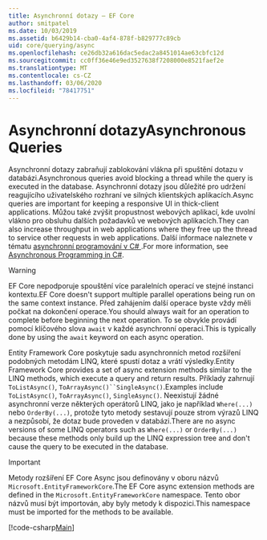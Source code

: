```yaml
---
title: Asynchronní dotazy – EF Core
author: smitpatel
ms.date: 10/03/2019
ms.assetid: b6429b14-cba0-4af4-878f-b829777c89cb
uid: core/querying/async
ms.openlocfilehash: ce26db32a616dac5edac2a8451014ae63cbfc12d
ms.sourcegitcommit: cc0ff36e46e9ed3527638f7208000e8521faef2e
ms.translationtype: MT
ms.contentlocale: cs-CZ
ms.lasthandoff: 03/06/2020
ms.locfileid: "78417751"
---
```

# <a name="asynchronous-queries"></a><span data-ttu-id="d1369-102">Asynchronní dotazy</span><span class="sxs-lookup"><span data-stu-id="d1369-102">Asynchronous Queries</span></span>

<span data-ttu-id="d1369-103">Asynchronní dotazy zabraňují zablokování vlákna při spuštění dotazu v databázi.</span><span class="sxs-lookup"><span data-stu-id="d1369-103">Asynchronous queries avoid blocking a thread while the query is executed in the database.</span></span> <span data-ttu-id="d1369-104">Asynchronní dotazy jsou důležité pro udržení reagujícího uživatelského rozhraní ve silných klientských aplikacích.</span><span class="sxs-lookup"><span data-stu-id="d1369-104">Async queries are important for keeping a responsive UI in thick-client applications.</span></span> <span data-ttu-id="d1369-105">Můžou také zvýšit propustnost webových aplikací, kde uvolní vlákno pro obsluhu dalších požadavků ve webových aplikacích.</span><span class="sxs-lookup"><span data-stu-id="d1369-105">They can also increase throughput in web applications where they free up the thread to service other requests in web applications.</span></span> <span data-ttu-id="d1369-106">Další informace naleznete v tématu [asynchronní programování v C# ](/dotnet/csharp/async).</span><span class="sxs-lookup"><span data-stu-id="d1369-106">For more information, see [Asynchronous Programming in C#](/dotnet/csharp/async).</span></span>

> [!WARNING]  
> <span data-ttu-id="d1369-107">EF Core nepodporuje spouštění více paralelních operací ve stejné instanci kontextu.</span><span class="sxs-lookup"><span data-stu-id="d1369-107">EF Core doesn't support multiple parallel operations being run on the same context instance.</span></span> <span data-ttu-id="d1369-108">Před zahájením další operace byste vždy měli počkat na dokončení operace.</span><span class="sxs-lookup"><span data-stu-id="d1369-108">You should always wait for an operation to complete before beginning the next operation.</span></span> <span data-ttu-id="d1369-109">To se obvykle provádí pomocí klíčového slova `await` v každé asynchronní operaci.</span><span class="sxs-lookup"><span data-stu-id="d1369-109">This is typically done by using the `await` keyword on each async operation.</span></span>

<span data-ttu-id="d1369-110">Entity Framework Core poskytuje sadu asynchronních metod rozšíření podobných metodám LINQ, které spustí dotaz a vrátí výsledky.</span><span class="sxs-lookup"><span data-stu-id="d1369-110">Entity Framework Core provides a set of async extension methods similar to the LINQ methods, which execute a query and return results.</span></span> <span data-ttu-id="d1369-111">Příklady zahrnují `ToListAsync()`, `ToArrayAsync()``SingleAsync()`.</span><span class="sxs-lookup"><span data-stu-id="d1369-111">Examples include `ToListAsync()`, `ToArrayAsync()`, `SingleAsync()`.</span></span> <span data-ttu-id="d1369-112">Neexistují žádné asynchronní verze některých operátorů LINQ, jako je například `Where(...)` nebo `OrderBy(...)`, protože tyto metody sestavují pouze strom výrazů LINQ a nezpůsobí, že dotaz bude proveden v databázi.</span><span class="sxs-lookup"><span data-stu-id="d1369-112">There are no async versions of some LINQ operators such as `Where(...)` or `OrderBy(...)` because these methods only build up the LINQ expression tree and don't cause the query to be executed in the database.</span></span>

> [!IMPORTANT]  
> <span data-ttu-id="d1369-113">Metody rozšíření EF Core Async jsou definovány v oboru názvů `Microsoft.EntityFrameworkCore`.</span><span class="sxs-lookup"><span data-stu-id="d1369-113">The EF Core async extension methods are defined in the `Microsoft.EntityFrameworkCore` namespace.</span></span> <span data-ttu-id="d1369-114">Tento obor názvů musí být importován, aby byly metody k dispozici.</span><span class="sxs-lookup"><span data-stu-id="d1369-114">This namespace must be imported for the methods to be available.</span></span>

[!code-csharp[Main](../../../samples/core/Querying/Async/Sample.cs#ToListAsync)]
